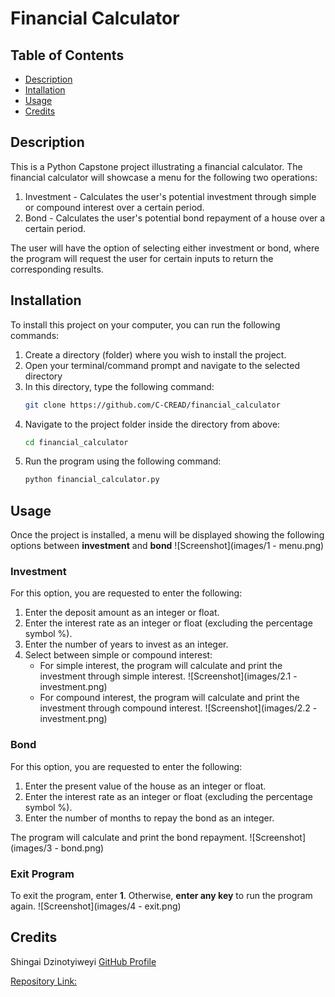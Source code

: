 # Financial Calculator

## Table of Contents
- [Description](#description)
- [Intallation](#installation)
- [Usage](#usage)
- [Credits](#credits)


## Description
This is a Python Capstone project illustrating a financial calculator. The financial calculator will showcase a menu for the following two operations:
1. Investment - Calculates the user's potential investment through simple or compound interest over a certain period.
2. Bond - Calculates the user's potential bond repayment of a house over a certain period.

The user will have the option of selecting either investment or bond, where the program will request the user for certain inputs to return the corresponding results. 

## Installation 
To install this project on your computer, you can run the following commands:
1. Create a directory (folder) where you wish to install the project.
2. Open your terminal/command prompt and navigate to the selected directory
3. In this directory, type the following command:
     ```sh
     git clone https://github.com/C-CREAD/financial_calculator
     ```
4. Navigate to the project folder inside the directory from above:
     ```sh
     cd financial_calculator
     ```
5. Run the program using the following command:
     ```sh
     python financial_calculator.py 
     ```

## Usage
Once the project is installed, a menu will be displayed showing the following options between **investment** and **bond**
![Screenshot](images/1 - menu.png)

### Investment
For this option, you are requested to enter the following:
1. Enter the deposit amount as an integer or float. 
2. Enter the interest rate as an integer or float (excluding the percentage symbol %).
3. Enter the number of years to invest as an integer.
4. Select between simple or compound interest:
   - For simple interest, the program will calculate and print the investment through simple interest.
     ![Screenshot](images/2.1 - investment.png)
   - For compound interest, the program will calculate and print the investment through compound interest.
     ![Screenshot](images/2.2 - investment.png)

### Bond
For this option, you are requested to enter the following:
1. Enter the present value of the house as an integer or float.
2. Enter the interest rate as an integer or float (excluding the percentage symbol %).
3. Enter the number of months to repay the bond as an integer.

The program will calculate and print the bond repayment.
![Screenshot](images/3 - bond.png)

### Exit Program
To exit the program, enter **1**. Otherwise, **enter any key** to run the program again.
![Screenshot](images/4 - exit.png)

## Credits
Shingai Dzinotyiweyi [GitHub Profile](https://github.com/C-CREAD)

[Repository Link:](https://github.com/C-CREAD/financial_calculator) 
